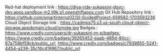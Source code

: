  Red-hat deployment link : https://diya-ride-sukassini-dgvc-dev.apps.sandbox-m2.ll9k.p1.openshiftapps.com
 Git Hub Repository link : https://github.com/smartinternz02/SI-GuidedProject-659582-1703593236
 Cloud Object Storage link : https://cadmps75.s3.us-south.cloud-object-storage.appdomain.cloud/smoke.jpg
 Badges : https://www.credly.com/users/dr-sukassini-m-p/badges,
          https://www.credly.com/badges/39265452-eaab-489d-80cc-87a758bf59cb/public_url,
          https://www.credly.com/badges/c7939855-5241-4454-a236-35c16c419967/public_url
